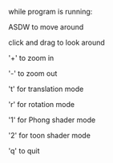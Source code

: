 while program is running:

ASDW to move around

click and drag to look around

'+' to zoom in

'-' to zoom out

't' for translation mode

'r' for rotation mode

'1' for Phong shader mode

'2' for toon shader mode

'q' to quit
